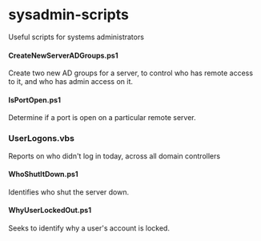 # sysadmin-scripts
Useful scripts for systems administrators

#### CreateNewServerADGroups.ps1
Create two new AD groups for a server, to control who has remote access to it, and who has admin access on it.

#### IsPortOpen.ps1
Determine if a port is open on a particular remote server.

### UserLogons.vbs
Reports on who didn't log in today, across all domain controllers

#### WhoShutItDown.ps1
Identifies who shut the server down.

#### WhyUserLockedOut.ps1
Seeks to identify why a user's account is locked.
